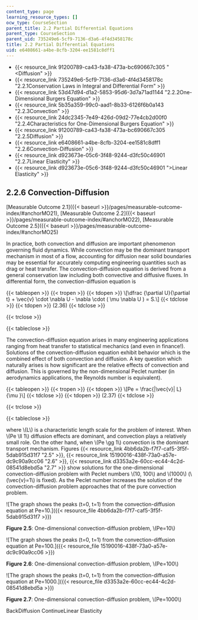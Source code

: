 ```yaml
---
content_type: page
learning_resource_types: []
ocw_type: CourseSection
parent_title: 2.2 Partial Differential Equations
parent_type: CourseSection
parent_uid: 735249e6-5cf9-7136-d3a6-4f4d3458178c
title: 2.2 Partial Differential Equations
uid: e6408661-a4be-8cfb-3204-ee1581c8dff1
---
```


*   {{< resource_link 91200789-ca43-fa38-473a-bc690667c305 "\<Diffusion" >}}
*   {{< resource_link 735249e6-5cf9-7136-d3a6-4f4d3458178c "2.2.1Conservation Laws in Integral and Differential Form" >}}
*   {{< resource_link 53d47d94-d1a2-5853-95d6-3d7a71ad1144 "2.2.2One-Dimensional Burgers Equation" >}}
*   {{< resource_link 5b35a359-99c0-aad1-8b33-6126f6b0a143 "2.2.3Convection" >}}
*   {{< resource_link 24dc2345-7e49-426d-09d2-77e4cb2d00f0 "2.2.4Characteristics for One-Dimensional Burgers Equation" >}}
*   {{< resource_link 91200789-ca43-fa38-473a-bc690667c305 "2.2.5Diffusion" >}}
*   {{< resource_link e6408661-a4be-8cfb-3204-ee1581c8dff1 "2.2.6Convection-Diffusion" >}}
*   {{< resource_link d923673e-05c6-3f48-9244-d3fc50c46901 "2.2.7Linear Elasticity" >}}
*   {{< resource_link d923673e-05c6-3f48-9244-d3fc50c46901 "\>Linear Elasticity" >}}

2.2.6 Convection-Diffusion
--------------------------

[Measurable Outcome 2.1]({{< baseurl >}}/pages/measurable-outcome-index/#anchorMO21), [Measurable Outcome 2.2]({{< baseurl >}}/pages/measurable-outcome-index/#anchorMO22), [Measurable Outcome 2.5]({{< baseurl >}}/pages/measurable-outcome-index/#anchorMO25)

In practice, both convection and diffusion are important phenomenon governing fluid dynamics. While convection may be the dominant transport mechanism in most of a flow, accounting for diffusion near solid boundaries may be essential for accurately computing engineering quantities such as drag or heat transfer. The convection-diffusion equation is derived from a general conservation law including both convective and diffusive fluxes. In differential form, the convection-diffusion equation is

{{< tableopen >}}
{{< tropen >}}
{{< tdopen >}}
\\\[\\dfrac {\\partial U}{\\partial t} + \\vec{v} \\cdot \\nabla U - \\nabla \\cdot ( \\mu \\nabla U ) = S.\\\]
{{< tdclose >}}
{{< tdopen >}}
(2.36)
{{< tdclose >}}

{{< trclose >}}

{{< tableclose >}}

The convection-diffusion equation arises in many engineering applications ranging from heat transfer to statistical mechanics (and even in finance!). Solutions of the convection-diffusion equation exhibit behavior which is the combined effect of both convection and diffusion. A key question which naturally arises is how significant are the relative effects of convection and diffusion. This is governed by the non-dimensional Peclet number (in aerodynamics applications, the Reynolds number is equivalent).

{{< tableopen >}}
{{< tropen >}}
{{< tdopen >}}
\\\[Pe = \\frac{|\\vec{v}| L}{\\mu }\\\]
{{< tdclose >}}
{{< tdopen >}}
(2.37)
{{< tdclose >}}

{{< trclose >}}

{{< tableclose >}}

where \\(L\\) is a characteristic length scale for the problem of interest. When \\(Pe \\ll 1\\) diffusion effects are dominant, and convection plays a relatively small role. On the other hand, when \\(Pe \\gg 1\\) convection is the dominant transport mechanism. Figures {{< resource_link 4bb6da2b-f7f7-caf5-3f5f-5dab915d31f7 "2.5" >}}, {{< resource_link 15190016-438f-73a0-a57e-dc9c90a9cc06 "2.6" >}}, {{< resource_link d3353a2e-60cc-ec44-4c2d-08541d8ebd5a "2.7" >}} show solutions for the one-dimensional convection-diffusion problem with Peclet numbers \\(10, 100\\) and \\(1000\\) (\\(\\vec{v}=1\\) is fixed). As the Peclet number increases the solution of the convection-diffusion problem approaches that of the pure convection problem.

![The graph shows the peaks (t=0, t=1) from the convection-diffusion equation at Pe=10.]({{< resource_file 4bb6da2b-f7f7-caf5-3f5f-5dab915d31f7 >}})

**Figure 2.5**: One-dimensional convection-diffusion problem, \\(Pe=10\\)

![The graph shows the peaks (t=0, t=1) from the convection-diffusion equation at Pe=100.]({{< resource_file 15190016-438f-73a0-a57e-dc9c90a9cc06 >}})

**Figure 2.6**: One-dimensional convection-diffusion problem, \\(Pe=100\\)

![The graph shows the peaks (t=0, t=1) from the convection-diffusion equation at Pe=1000.]({{< resource_file d3353a2e-60cc-ec44-4c2d-08541d8ebd5a >}})

**Figure 2.7**: One-dimensional convection-diffusion problem, \\(Pe=1000\\)

BackDiffusion ContinueLinear Elasticity